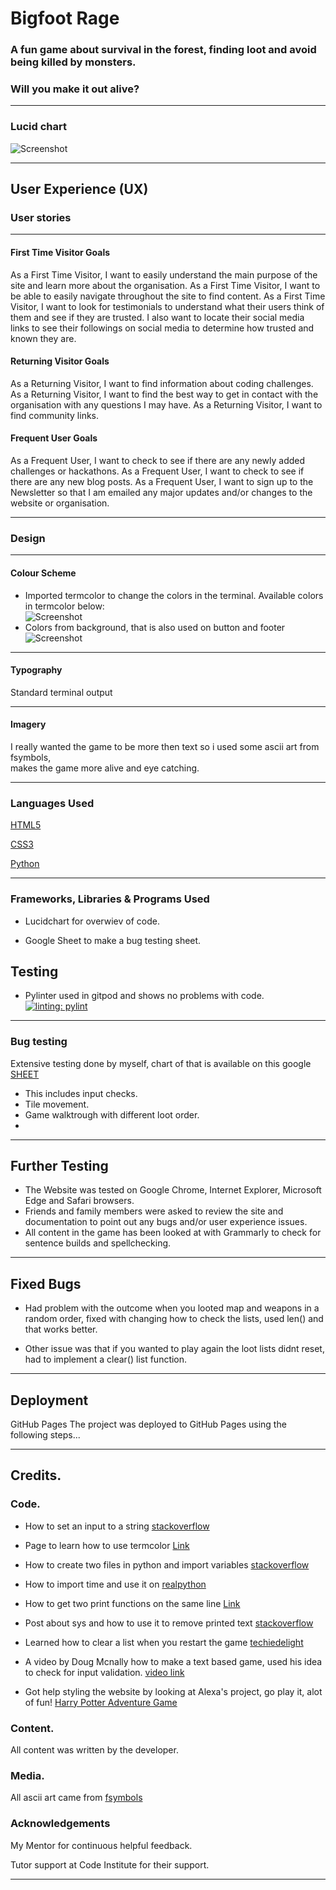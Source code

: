 # Bigfoot Rage

### A fun game about survival in the forest, finding loot and avoid being killed by monsters.   
### Will you make it out alive?       


_____________________________________________________________________________
### Lucid chart
![Screenshot](/assets/images/bigfoot_rage_lucid.png)  
_____________________________________________________________________________ 

## User Experience (UX)


### User stories    
_____________________________________________________________________________  

#### First Time Visitor Goals   

As a First Time Visitor, I want to easily understand the main purpose of the site and learn more about the organisation.
As a First Time Visitor, I want to be able to easily navigate throughout the site to find content.
As a First Time Visitor, I want to look for testimonials to understand what their users think of them and see if they are trusted. I also want to locate their social media links to see their followings on social media to determine how trusted and known they are.   

#### Returning Visitor Goals     

As a Returning Visitor, I want to find information about coding challenges.
As a Returning Visitor, I want to find the best way to get in contact with the organisation with any questions I may have.
As a Returning Visitor, I want to find community links.   

#### Frequent User Goals   

As a Frequent User, I want to check to see if there are any newly added challenges or hackathons.
As a Frequent User, I want to check to see if there are any new blog posts.
As a Frequent User, I want to sign up to the Newsletter so that I am emailed any major updates and/or changes to the website or organisation.  

_____________________________________________________________________________  

### Design   

_____________________________________________________________________________  

#### Colour Scheme
- Imported termcolor to change the colors in the terminal.
Available colors in termcolor below:    
![Screenshot](/assets/images/termcolor_palette.png)   
- Colors from background, that is also used on button and footer    
![Screenshot](/assets/images/color_palette_background.png) 

_____________________________________________________________________________  

#### Typography
Standard terminal output

_____________________________________________________________________________  

#### Imagery
I really wanted the game to be more then text so i used some ascii art from fsymbols,   
makes the game more alive and eye catching.

_____________________________________________________________________________  
 

### Languages Used  

[HTML5](https://en.wikipedia.org/wiki/HTML)  

[CSS3](https://en.wikipedia.org/wiki/CSS)  

[Python](https://www.python.org/)
  
____________________________________________________________________________  

### Frameworks, Libraries & Programs Used

- Lucidchart for overwiev of code.

- Google Sheet to make a bug testing sheet.

## Testing

- Pylinter used in gitpod and shows no problems with code.    
[![linting: pylint](https://img.shields.io/badge/linting-pylint-yellowgreen)](https://github.com/pylint-dev/pylint)

_____________________________________________________________________________  

### Bug testing
Extensive testing done by myself, chart of that is available on this google [SHEET](https://docs.google.com/spreadsheets/d/1N055Napmr7ulxI-0MoJhgC5cHyd6CvADoCtSoBDsyEQ/edit?usp=sharing)   
- This includes input checks.   
- Tile movement.   
- Game walktrough with different loot order.
- 
_____________________________________________________________________________  

## Further Testing
- The Website was tested on Google Chrome, Internet Explorer, Microsoft Edge and Safari browsers.
- Friends and family members were asked to review the site and documentation to point out any bugs and/or user experience issues. 
- All content in the game has been looked at with Grammarly to check for sentence builds and spellchecking.

_____________________________________________________________________________  

## Fixed Bugs
- Had problem with the outcome when you looted map and weapons in a random order, fixed with changing how to check the lists, used len() and that works better.   

- Other issue was that if you wanted to play again the loot lists didnt reset, had to implement a clear() list function.
  
_____________________________________________________________________________  

## Deployment
GitHub Pages
The project was deployed to GitHub Pages using the following steps...   

_____________________________________________________________________________  

## Credits.  

### Code.  

- How to set an input to a string [stackoverflow](https://stackoverflow.com/questions/53173087/input-in-python-to-be-only-in-string)  

- Page to learn how to use termcolor [Link](https://replit.com/talk/learn/How-to-Use-Termcolor-In-Python/24684)  

- How to create two files in python and import variables [stackoverflow](https://stackoverflow.com/questions/17255737/importing-variables-from-another-file)   

- How to import time and use it on [realpython](https://realpython.com/python-sleep/#:~:text=Adding%20a%20Python%20sleep()%20Call%20With%20time.sleep(),-Python%20has%20built&text=The%20time%20module%20has%20a,however%20many%20seconds%20you%20specify.&text=If%20you%20run%20this%20code,new%20statement%20in%20the%20REPL)

- How to get two print functions on the same line [Link](https://www.pylenin.com/blogs/python-print/#:~:text=To%20print%20multiple%20expressions%20to,same%20line%20in%20Python%203.&text=With%20Python%203%2C%20you%20do,print%20on%20the%20same%20line)   

- Post about sys and how to use it to remove printed text [stackoverflow](https://stackoverflow.com/questions/53173087/input-in-python-to-be-only-in-string)

- Learned how to clear a list when you restart the game [techiedelight](https://www.techiedelight.com/remove-all-items-from-list-python/)

- A video by Doug Mcnally how to make a text based game, used his idea to check for input validation. [video link](https://www.youtube.com/watch?v=miuHrP2O7Jw&ab_channel=DougMcNally)

- Got help styling the website by looking at Alexa's project, go play it, alot of fun! [Harry Potter Adventure Game](https://github.com/AlexaH88/harry-potter-adventure-game)


### Content.  
All content was written by the developer.

### Media.  
All ascii art came from [fsymbols](https://stackoverflow.com/questions/53173087/input-in-python-to-be-only-in-string)

### Acknowledgements
My Mentor for continuous helpful feedback.

Tutor support at Code Institute for their support.

_____________________________________________________________________________   
